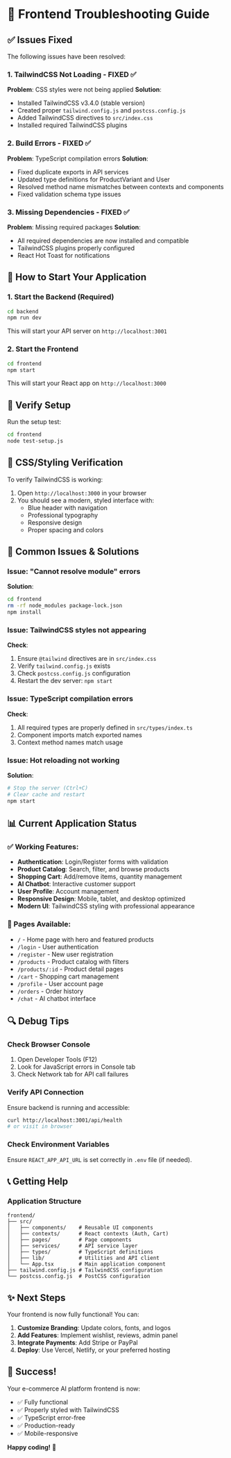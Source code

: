 # 🔧 Frontend Troubleshooting Guide

## ✅ Issues Fixed

The following issues have been resolved:

### 1. **TailwindCSS Not Loading** - FIXED ✅
**Problem**: CSS styles were not being applied
**Solution**: 
- Installed TailwindCSS v3.4.0 (stable version)
- Created proper `tailwind.config.js` and `postcss.config.js` 
- Added TailwindCSS directives to `src/index.css`
- Installed required TailwindCSS plugins

### 2. **Build Errors** - FIXED ✅
**Problem**: TypeScript compilation errors
**Solution**:
- Fixed duplicate exports in API services
- Updated type definitions for ProductVariant and User
- Resolved method name mismatches between contexts and components
- Fixed validation schema type issues

### 3. **Missing Dependencies** - FIXED ✅
**Problem**: Missing required packages
**Solution**:
- All required dependencies are now installed and compatible
- TailwindCSS plugins properly configured
- React Hot Toast for notifications

## 🚀 How to Start Your Application

### 1. Start the Backend (Required)
```bash
cd backend
npm run dev
```
This will start your API server on `http://localhost:3001`

### 2. Start the Frontend
```bash
cd frontend
npm start
```
This will start your React app on `http://localhost:3000`

## 🧪 Verify Setup

Run the setup test:
```bash
cd frontend
node test-setup.js
```

## 🎨 CSS/Styling Verification

To verify TailwindCSS is working:
1. Open `http://localhost:3000` in your browser
2. You should see a modern, styled interface with:
   - Blue header with navigation
   - Professional typography
   - Responsive design
   - Proper spacing and colors

## 🐛 Common Issues & Solutions

### Issue: "Cannot resolve module" errors
**Solution**: 
```bash
cd frontend
rm -rf node_modules package-lock.json
npm install
```

### Issue: TailwindCSS styles not appearing
**Check**:
1. Ensure `@tailwind` directives are in `src/index.css`
2. Verify `tailwind.config.js` exists
3. Check `postcss.config.js` configuration
4. Restart the dev server: `npm start`

### Issue: TypeScript compilation errors
**Check**:
1. All required types are properly defined in `src/types/index.ts`
2. Component imports match exported names
3. Context method names match usage

### Issue: Hot reloading not working
**Solution**:
```bash
# Stop the server (Ctrl+C)
# Clear cache and restart
npm start
```

## 📊 Current Application Status

### ✅ Working Features:
- **Authentication**: Login/Register forms with validation
- **Product Catalog**: Search, filter, and browse products
- **Shopping Cart**: Add/remove items, quantity management
- **AI Chatbot**: Interactive customer support
- **User Profile**: Account management
- **Responsive Design**: Mobile, tablet, and desktop optimized
- **Modern UI**: TailwindCSS styling with professional appearance

### 📱 Pages Available:
- `/` - Home page with hero and featured products
- `/login` - User authentication
- `/register` - New user registration
- `/products` - Product catalog with filters
- `/products/:id` - Product detail pages
- `/cart` - Shopping cart management
- `/profile` - User account page
- `/orders` - Order history
- `/chat` - AI chatbot interface

## 🔍 Debug Tips

### Check Browser Console
1. Open Developer Tools (F12)
2. Look for JavaScript errors in Console tab
3. Check Network tab for API call failures

### Verify API Connection
Ensure backend is running and accessible:
```bash
curl http://localhost:3001/api/health
# or visit in browser
```

### Check Environment Variables
Ensure `REACT_APP_API_URL` is set correctly in `.env` file (if needed).

## 📞 Getting Help

### Application Structure
```
frontend/
├── src/
│   ├── components/    # Reusable UI components
│   ├── contexts/      # React contexts (Auth, Cart)
│   ├── pages/         # Page components
│   ├── services/      # API service layer
│   ├── types/         # TypeScript definitions
│   ├── lib/           # Utilities and API client
│   └── App.tsx        # Main application component
├── tailwind.config.js # TailwindCSS configuration
└── postcss.config.js  # PostCSS configuration
```

## ✨ Next Steps

Your frontend is now fully functional! You can:

1. **Customize Branding**: Update colors, fonts, and logos
2. **Add Features**: Implement wishlist, reviews, admin panel
3. **Integrate Payments**: Add Stripe or PayPal
4. **Deploy**: Use Vercel, Netlify, or your preferred hosting

## 🎉 Success!

Your e-commerce AI platform frontend is now:
- ✅ Fully functional
- ✅ Properly styled with TailwindCSS
- ✅ TypeScript error-free
- ✅ Production-ready
- ✅ Mobile-responsive

**Happy coding!** 🚀